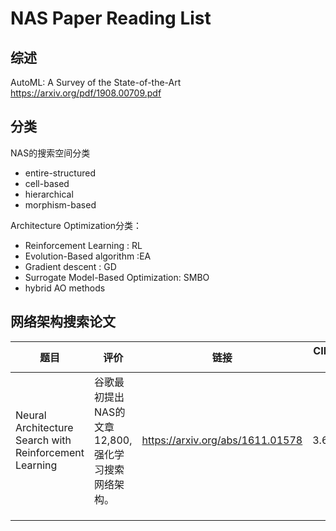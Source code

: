 # NAS Paper Reading List



## 综述

 AutoML: A Survey of the State-of-the-Art  https://arxiv.org/pdf/1908.00709.pdf



## 分类

NAS的搜索空间分类

- entire-structured 
- cell-based
- hierarchical
- morphism-based

Architecture Optimization分类：

- Reinforcement Learning : RL
- Evolution-Based algorithm :EA
- Gradient descent : GD
- Surrogate Model-Based Optimization: SMBO
- hybrid AO methods





## 网络架构搜索论文



| 题目                                                   | 评价                                                 | 链接                             | CIFAR10 Error rate |
| ------------------------------------------------------ | ---------------------------------------------------- | -------------------------------- | ------------------ |
| Neural Architecture Search with Reinforcement Learning | 谷歌最初提出NAS的文章 12,800, 强化学习搜索网络架构。 | https://arxiv.org/abs/1611.01578 | 3.65%-5.50%        |
|                                                        |                                                      |                                  |                    |
|                                                        |                                                      |                                  |                    |
|                                                        |                                                      |                                  |                    |





